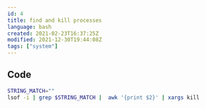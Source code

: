 ```yaml
---
id: 4
title: find and kill processes
language: bash
created: 2021-02-23T16:37:25Z
modified: 2021-12-30T19:44:08Z
tags: ["system"]
---
```


## Code

```bash
STRING_MATCH=""
lsof -i | grep $STRING_MATCH |  awk '{print $2}' | xargs kill
```

<!-- end -->

